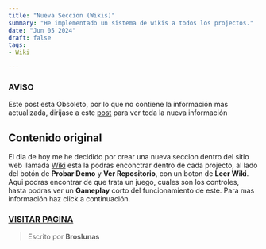 ```yaml
---
title: "Nueva Seccion (Wikis)"
summary: "He implementado un sistema de wikis a todos los projectos."
date: "Jun 05 2024"
draft: false
tags:
- Wiki

---
```

### AVISO
Este post esta Obsoleto, por lo que no contiene la información mas actualizada, dirijase a este [post](/blog/wikis/v-2) para ver toda la nueva información

## Contenido original
El dia de hoy me he decidido por crear una nueva seccion dentro del sitio web llamada [Wiki](/wiki) esta la podras enconctrar dentro de cada projecto, al lado del botón de **Probar Demo** y **Ver Repositorio**, con un boton de **Leer Wiki**.
Aqui podras encontrar de que trata un juego, cuales son los controles, hasta podras ver un **Gameplay** corto del funcionamiento de este. Para mas información haz click a continuación.

### [VISITAR PAGINA](/wiki)

> Escrito por **Broslunas**